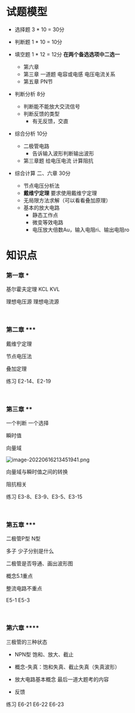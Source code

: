 # 试题模型

* 选择题 3 * 10 = 30分
* 判断题 1 * 10 = 10分
* 填空题 1 * 12 = 12分 **在两个备选选项中二选一**
  * 第六章
  * 第三章 一道题 电容或电感 电压电流关系
  * 第五章 PN节

* 判断分析 8分
  * 判断能不能放大交流信号
  * 判断反馈的类型
    * 有无反馈，交直
* 综合分析 10分
  * 二极管电路
    * 告诉输入波形判断输出波形
  * 第三章题 给电压电流 计算阻抗
* 综合计算 二、六章  30分
  * 节点电压分析法
  * **戴维宁定理** 要求使用戴维宁定理
  * 无局限方法求解（可以看看叠加原理）
  * 基本的放大电路
    * 静态工作点
    * 微变等效电路
    * 电压放大倍数Au，输入电阻ri、输出电阻ro



# 知识点

### 第一章 *

基尔霍夫定理 KCL KVL

理想电压源 理想电流源

​    



### 第二章 ***

戴维宁定理

节点电压法

叠加定理



练习 E2-14、E2-19

​    



### 第三章 **

一个判断 一个选择 

瞬时值

向量域

![image-20220616213451941.png](https://cdn.acwing.com/media/article/image/2022/06/16/127338_a1c0d359ed-image-20220616213451941.png) 

向量域与瞬时值之间的转换

阻抗相关



练习 E3-8、E3-9、E3-5、E3-15

​        

### 第五章 ***

二极管P型 N型

多子 少子分别是什么

二极管是否导通、画出波形图

概念5.1重点

整流电路不重点

E5-1 E5-3 

​        

### 第六章 \****

三极管的三种状态

* NPN型 饱和、放大、截止

* 概念-失真：饱和失真、截止失真（失真波形）

* 放大电路基本概念 最后一道大题考的内容
* 反馈



练习 E6-21 E6-22 E6-23

​     